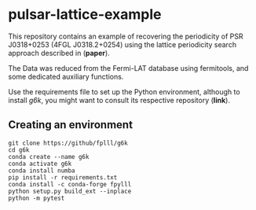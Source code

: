 # pulsar-lattice-example

This repository contains an example of recovering the periodicity of PSR J0318+0253 (4FGL J0318.2+0254) using the lattice periodicity search approach described in (**paper**).

The Data was reduced from the Fermi-LAT database using fermitools, and some dedicated auxiliary functions.

Use the requirements file to set up the Python environment, although to install *g6k*, you might want to consult its respective repository (**link**).

## Creating an environment
```
git clone https://github/fplll/g6k
cd g6k
conda create --name g6k
conda activate g6k
conda install numba
pip install -r requirements.txt
conda install -c conda-forge fpylll
python setup.py build_ext --inplace
python -m pytest
```
